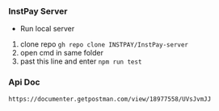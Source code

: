 ### InstPay Server

-  Run local server
1. clone repo ```gh repo clone INSTPAY/InstPay-server```
2. open cmd in same folder 
3. past this line and enter ```npm run test```

### Api Doc 

```https://documenter.getpostman.com/view/18977558/UVsJvmJJ```

  